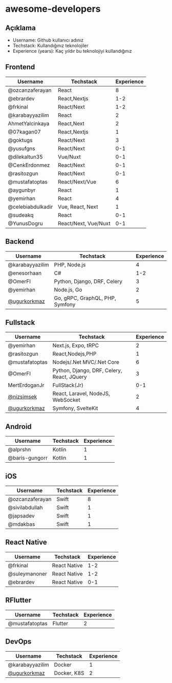 # awesome-developers

## Açıklama

- Username: Github kullanıcı adınız
- Techstack: Kullandığınız teknolojiler
- Experience (years): Kaç yıldır bu teknolojiyi kullandığınız

## Frontend

| Username          | Techstack            | Experience |
| ----------------- | -------------------- | ---------- |
| @ozcanzaferayan   | React                | 8          |
| @ebrardev         | React,Nextjs         | 1-2        |
| @frkinal          | React/Next           | 1-2        |
| @karabayyazilim   | React                | 2          |
| AhmetYalcinkaya   | React,Next           | 2          |
| @07kagan07        | React,Nextjs         | 1          |
| @goktugs          | React/Next           | 3          |
| @yusufgns         | React/Next           | 0-1        |
| @dilekaltun35     | Vue/Nuxt             | 0-1        |
| @CenkErdonmez     | React/Next           | 0-1        |
| @rasitozgun       | React/Next           | 0-1        |
| @mustafatoptas    | React/Next/Vue       | 6          |
| @aygunbyr         | React                | 1          |
| @yemirhan         | React                | 4          |
| @celebiabdulkadir | Vue, React, Next     | 1          |
| @sudeakq          | React                | 0-1        |
| @YunusDogru       | React/Next, Vue/Nuxt | 0-1        |

## Backend

| Username                                       | Techstack                       | Experience |
| ---------------------------------------------- | ------------------------------- | ---------- |
| @karabayyazilim                                | PHP, Node.js                    | 4          |
| @enesorhaan                                    | C#                              | 1-2        |
| @OmerFI                                        | Python, Django, DRF, Celery     | 3          |
| @yemirhan                                      | Node.js, Go                     | 2          |
| [@ugurkorkmaz](https://github.com/ugurkorkmaz) | Go, gRPC, GraphQL, PHP, Symfony | 5          |

## Fullstack

| Username                                       | Techstack                                  | Experience |
| ---------------------------------------------- | ------------------------------------------ | ---------- |
| @yemirhan                                      | Next.js, Expo, tRPC                        | 2          |
| @rasitozgun                                    | React,Nodejs,PHP                           | 1          |
| @mustafatoptas                                 | Nodejs/.Net MVC/.Net Core                  | 6          |
| @OmerFI                                        | Python, Django, DRF, Celery, React, JQuery | 3          |
| MertErdoganJr                                  | FullStack(Jr)                              | 0-1        |
| [@nizsimsek](https://github.com/nizsimsek)     | React, Laravel, NodeJS, WebSocket          | 2          |
| [@ugurkorkmaz](https://github.com/ugurkorkmaz) | Symfony, SvelteKit                        | 4          |

## Android

| Username       | Techstack | Experience |
| -------------- | --------- | ---------- |
| @alprshn       | Kotlin    | 1          |
| @baris-gungorr | Kotlin    | 1          |

## iOS

| Username        | Techstack | Experience |
| --------------- | --------- | ---------- |
| @ozcanzaferayan | Swift     | 8          |
| @sivilabdullah  | Swift     | 1          |
| @japsadev       | Swift     | 1          |
| @mdakbas        | Swift     | 1          |

## React Native

| Username      | Techstack    | Experience |
| ------------- | ------------ | ---------- |
| @frkinal      | React Native | 1-2        |
| @suleymanoner | React Native | 1-2        |
| @ebrardev     | React Native | 0-1        |

## RFlutter

| Username       | Techstack | Experience |
| -------------- | --------- | ---------- |
| @mustafatoptas | Flutter   | 2          |

## DevOps

| Username                                       | Techstack   | Experience |
| ---------------------------------------------- | ----------- | ---------- |
| @karabayyazilim                                | Docker      | 1          |
| [@ugurkorkmaz](https://github.com/ugurkorkmaz) | Docker, K8S | 2          |

